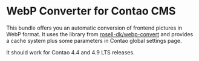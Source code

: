# WebP Converter for Contao CMS
This bundle offers you an automatic conversion of frontend pictures in WebP format. It uses the library from [rosell-dk/webp-convert](https://github.com/rosell-dk/webp-convert) and provides a cache system plus some parameters in Contao global settings page.

It should work for Contao 4.4 and 4.9 LTS releases.
